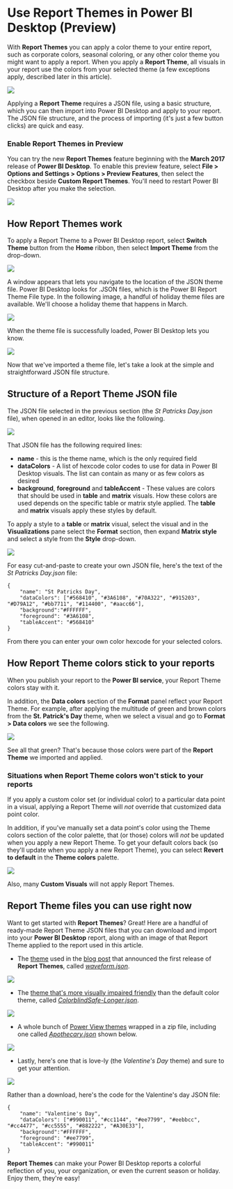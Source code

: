 <properties
   pageTitle="Use Report Themes in Power BI Desktop (Preview)"
   description="Learn how to use a custom color palette, and apply it to an entire report in Power BI Desktop"
   services="powerbi"
   documentationCenter=""
   authors="davidiseminger"
   manager="erikre"
   backup=""
   editor=""
   tags=""
   qualityFocus="no"
   qualityDate=""/>

<tags
   ms.service="powerbi"
   ms.devlang="NA"
   ms.topic="article"
   ms.tgt_pltfrm="NA"
   ms.workload="powerbi"
   ms.date="07/06/2017"
   ms.author="davidi"/>

# Use Report Themes in Power BI Desktop (Preview)

With **Report Themes** you can apply a color theme to your entire report, such as corporate colors, seasonal coloring, or any other color theme you might want to apply a report. When you apply a **Report Theme**, all visuals in your report use the colors from your selected theme (a few exceptions apply, described later in this article).

![](media/powerbi-desktop-report-themes/report-themes_1.png)

Applying a **Report Theme** requires a JSON file, using a basic structure, which you can then import into Power BI Desktop and apply to your report. The JSON file structure, and the process of importing (it's just a few button clicks) are quick and easy.

### Enable Report Themes in Preview

You can try the new **Report Themes** feature beginning with the **March 2017** release of **Power BI Desktop**. To enable this preview feature, select **File > Options and Settings > Options > Preview Features**, then select the checkbox beside **Custom Report Themes**. You'll need to restart Power BI Desktop after you make the selection.

![](media/powerbi-desktop-report-themes/report-themes_2.png)

## How Report Themes work

To apply a Report Theme to a Power BI Desktop report, select **Switch Theme** button from the **Home** ribbon, then select **Import Theme** from the drop-down.

![](media/powerbi-desktop-report-themes/report-themes_3.png)

A window appears that lets you navigate to the location of the JSON theme file. Power BI Desktop looks for .JSON files, which is the Power BI Report Theme File type. In the following image, a handful of holiday theme files are available. We'll choose a holiday theme that happens in March.

![](media/powerbi-desktop-report-themes/report-themes_4.png)

When the theme file is successfully loaded, Power BI Desktop lets you know.

![](media/powerbi-desktop-report-themes/report-themes_5.png)

Now that we've imported a theme file, let's take a look at the simple and straightforward JSON file structure.

## Structure of a Report Theme JSON file

The JSON file selected in the previous section (the *St Patricks Day.json* file), when opened in an editor, looks like the following.

![](media/powerbi-desktop-report-themes/report-themes_6.png)

That JSON file has the following required lines:

-   **name** - this is the theme name, which is the only required field
-   **dataColors** - A list of hexcode color codes to use for data in Power BI Desktop visuals. The list can contain as many or as few colors as desired
-   **background**, **foreground** and **tableAccent** - These values are colors that should be used in **table** and **matrix** visuals. How these colors are used depends on the specific table or matrix style applied. The **table** and **matrix** visuals apply these styles by default.

To apply a style to a **table** or **matrix** visual, select the visual and in the **Visualizations** pane select the **Format** section, then expand **Matrix style** and select a style from the **Style** drop-down.

![](media/powerbi-desktop-report-themes/report-themes_7.png)

For easy cut-and-paste to create your own JSON file, here's the text of the *St Patricks Day.json* file:

    {
        "name": "St Patricks Day",
        "dataColors": ["#568410", "#3A6108", "#70A322", "#915203", "#D79A12", "#bb7711", "#114400", "#aacc66"],
        "background":"#FFFFFF",
        "foreground": "#3A6108",
        "tableAccent": "#568410"
    }

From there you can enter your own color hexcode for your selected colors.

## How Report Theme colors stick to your reports

When you publish your report to the **Power BI service**, your Report Theme colors stay with it.

In addition, the **Data colors** section of the **Format** panel reflect your Report Theme. For example, after applying the multitude of green and brown colors from the **St. Patrick's Day** theme, when we select a visual and go to **Format > Data colors** we see the following.

![](media/powerbi-desktop-report-themes/report-themes_8.png)

See all that green? That's because those colors were part of the **Report Theme** we imported and applied.

### Situations when Report Theme colors won't stick to your reports

If you apply a custom color set (or individual color) to a particular data point in a visual, applying a Report Theme will *not* override that customized data point color.

In addition, if you've manually set a data point's color using the Theme colors section of the color palette, that (or those) colors will *not* be updated when you apply a new Report Theme. To get your default colors back (so they'll update when you apply a new Report Theme), you can select **Revert to default** in the **Theme colors** palette.

![](media/powerbi-desktop-report-themes/report-themes_9.png)

Also, many **Custom Visuals** will not apply Report Themes.


## Report Theme files you can use right now

Want to get started with **Report Themes**? Great! Here are a handful of ready-made Report Theme JSON files that you can download and import into your **Power BI Desktop** report, along with an image of that Report Theme applied to the report used in this article.

-   The [theme](https://go.microsoft.com/fwlink/?linkid=843924) used in the [blog post](https://powerbi.microsoft.com/blog/power-bi-desktop-march-feature-summary/) that announced the first release of **Report Themes**, called [*waveform.json*](https://go.microsoft.com/fwlink/?linkid=843924).

![](media/powerbi-desktop-report-themes/report-themes_10.png)

-   The [theme that's more visually impaired friendly](https://go.microsoft.com/fwlink/?linkid=843923) than the default color theme, called [*ColorblindSafe-Longer.json*](https://go.microsoft.com/fwlink/?linkid=843923).

![](media/powerbi-desktop-report-themes/report-themes_11.png)

-   A whole bunch of [Power View themes](https://go.microsoft.com/fwlink/?linkid=843925) wrapped in a zip file, including one called [*Apothecary.json*](https://go.microsoft.com/fwlink/?linkid=843925) shown below.

![](media/powerbi-desktop-report-themes/report-themes_12.png)

-   Lastly, here's one that is love-ly (the *Valentine's Day* theme) and sure to get your attention.

![](media/powerbi-desktop-report-themes/report-themes_13.png)

Rather than a download, here's the code for the Valentine's day JSON file:

    {
        "name": "Valentine's Day",
        "dataColors": ["#990011", "#cc1144", "#ee7799", "#eebbcc", "#cc4477", "#cc5555", "#882222", "#A30E33"],
        "background":"#FFFFFF",
        "foreground": "#ee7799",
        "tableAccent": "#990011"
    }

**Report Themes** can make your Power BI Desktop reports a colorful reflection of you, your organization, or even the current season or holiday. Enjoy them, they're easy!
